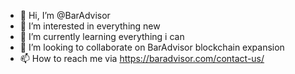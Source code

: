 - 👋 Hi, I’m @BarAdvisor
- 👀 I’m interested in everything new
- 🌱 I’m currently learning everything i can
- 💞️ I’m looking to collaborate on BarAdvisor blockchain expansion
- 📫 How to reach me via https://baradvisor.com/contact-us/

<!---
BarAdvisor/BarAdvisor is a ✨ special ✨ repository because its `README.md` (this file) appears on your GitHub profile.
You can click the Preview link to take a look at your changes.
--->

